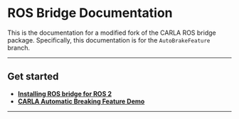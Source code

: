 # ROS Bridge Documentation

This is the documentation for a modified fork of the CARLA ROS bridge package. Specifically, this documentation is for the `AutoBrakeFeature` branch. 

---

## Get started

- [__Installing ROS bridge for ROS 2__](ros_installation_ros2.md)
- [__CARLA Automatic Breaking Feature Demo__](carla_abf_demo.md)

---